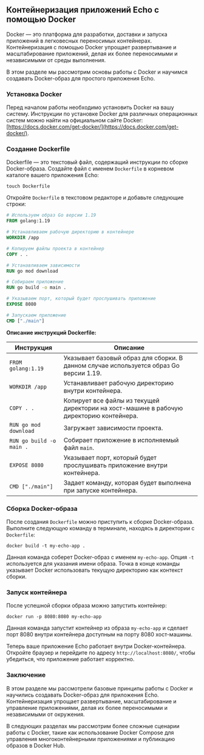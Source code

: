 ## Контейнеризация приложений Echo с помощью Docker

Docker — это платформа для разработки, доставки и запуска приложений в легковесных переносимых контейнерах. Контейнеризация с помощью Docker упрощает развертывание и масштабирование приложений, делая их более переносимыми и независимыми от среды выполнения.

В этом разделе мы рассмотрим основы работы с Docker и научимся создавать Docker-образ для простого приложения Echo.

### Установка Docker

Перед началом работы необходимо установить Docker на вашу систему. Инструкции по установке Docker для различных операционных систем можно найти на официальном сайте Docker: [https://docs.docker.com/get-docker/](https://docs.docker.com/get-docker/).

### Создание Dockerfile

Dockerfile — это текстовый файл, содержащий инструкции по сборке Docker-образа. Создайте файл с именем `Dockerfile` в корневом каталоге вашего приложения Echo:

```
touch Dockerfile
```

Откройте `Dockerfile` в текстовом редакторе и добавьте следующие строки:

```dockerfile
# Используем образ Go версии 1.19
FROM golang:1.19

# Устанавливаем рабочую директорию в контейнере
WORKDIR /app

# Копируем файлы проекта в контейнер
COPY . .

# Устанавливаем зависимости
RUN go mod download

# Собираем приложение
RUN go build -o main .

# Указываем порт, который будет прослушивать приложение
EXPOSE 8080

# Запускаем приложение
CMD ["./main"]
```

**Описание инструкций Dockerfile:**

| Инструкция | Описание |
|---|---|
| `FROM golang:1.19` | Указывает базовый образ для сборки. В данном случае используется образ Go версии 1.19. |
| `WORKDIR /app` | Устанавливает рабочую директорию внутри контейнера. |
| `COPY . .` | Копирует все файлы из текущей директории на хост-машине в рабочую директорию контейнера. |
| `RUN go mod download` | Загружает зависимости проекта. |
| `RUN go build -o main .` | Собирает приложение в исполняемый файл `main`. |
| `EXPOSE 8080` | Указывает порт, который будет прослушивать приложение внутри контейнера. |
| `CMD ["./main"]` | Задает команду, которая будет выполнена при запуске контейнера. |

### Сборка Docker-образа

После создания `Dockerfile` можно приступить к сборке Docker-образа. Выполните следующую команду в терминале, находясь в директории с `Dockerfile`:

```
docker build -t my-echo-app .
```

Данная команда соберет Docker-образ с именем `my-echo-app`. Опция `-t` используется для указания имени образа. Точка в конце команды указывает Docker использовать текущую директорию как контекст сборки.

### Запуск контейнера

После успешной сборки образа можно запустить контейнер:

```
docker run -p 8080:8080 my-echo-app
```

Данная команда запустит контейнер из образа `my-echo-app` и сделает порт 8080 внутри контейнера доступным на порту 8080 хост-машины. 

Теперь ваше приложение Echo работает внутри Docker-контейнера. Откройте браузер и перейдите по адресу `http://localhost:8080/`, чтобы убедиться, что приложение работает корректно.

### Заключение

В этом разделе мы рассмотрели базовые принципы работы с Docker и научились создавать Docker-образ для приложения Echo. Контейнеризация упрощает развертывание, масштабирование и управление приложениями, делая их более переносимыми и независимыми от окружения. 

В следующих разделах мы рассмотрим более сложные сценарии работы с Docker, такие как использование Docker Compose для управления многоконтейнерными приложениями и публикацию образов в Docker Hub.
